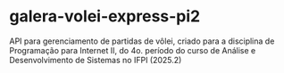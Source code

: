 # galera-volei-express-pi2
API para gerenciamento de partidas de vôlei, criado para a disciplina de Programação para Internet II, do 4o. período do curso de Análise e Desenvolvimento de Sistemas no IFPI (2025.2)
